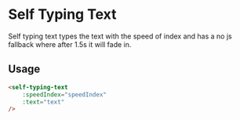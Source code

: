 # Self Typing Text
Self typing text types the text with the speed of index and has a no js fallback where after 1.5s it will fade in.

## Usage

```html
<self-typing-text 
    :speedIndex="speedIndex"
    :text="text"
/>
```
